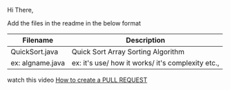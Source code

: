 Hi There,

Add the files in the readme in the below format

| Filename      | Description |
| ----------- | ----------- |
| QuickSort.java        | Quick Sort Array Sorting Algorithm|
| ex: algname.java      | ex: it's use/ how it works/ it's complexity etc.,  |



watch this video [How to create a PULL REQUEST](https://youtu.be/rgbCcBNZcdQ)
